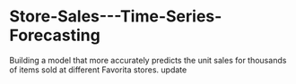 # Store-Sales---Time-Series-Forecasting
Building a model that more accurately predicts the unit sales for thousands of items sold at different Favorita stores.
 update